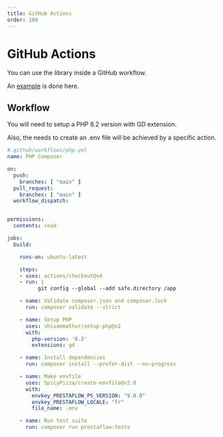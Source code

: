 ```yaml
---
title: GitHub Actions
order: 100
---
```


# GitHub Actions

You can use the library inside a GitHub workflow.

An [example](https://github.com/PrestaEdit/prestaflow-prestashop) is done here.

## Workflow

You will need to setup a PHP 8.2 version with GD extension.

Also, the needs to create an .env file will be achieved by a specific action.

```yml
#.github/workflows/php.yml
name: PHP Composer

on:
  push:
    branches: [ "main" ]
  pull_request:
    branches: [ "main" ]
  workflow_dispatch:


permissions:
  contents: read

jobs:
  build:

    runs-on: ubuntu-latest

    steps:
    - uses: actions/checkout@v4
    - run: |
          git config --global --add safe.directory /app

    - name: Validate composer.json and composer.lock
      run: composer validate --strict

    - name: Setup PHP
      uses: shivammathur/setup-php@v2
      with:
        php-version: '8.2'
        extensions: gd

    - name: Install dependencies
      run: composer install --prefer-dist --no-progress

    - name: Make envfile
      uses: SpicyPizza/create-envfile@v2.0
      with:
        envkey_PRESTAFLOW_PS_VERSION: "9.0.0"
        envkey_PRESTAFLOW_LOCALE: "fr"
        file_name: .env

    - name: Run test suite
      run: composer run prestaflow:tests
```
